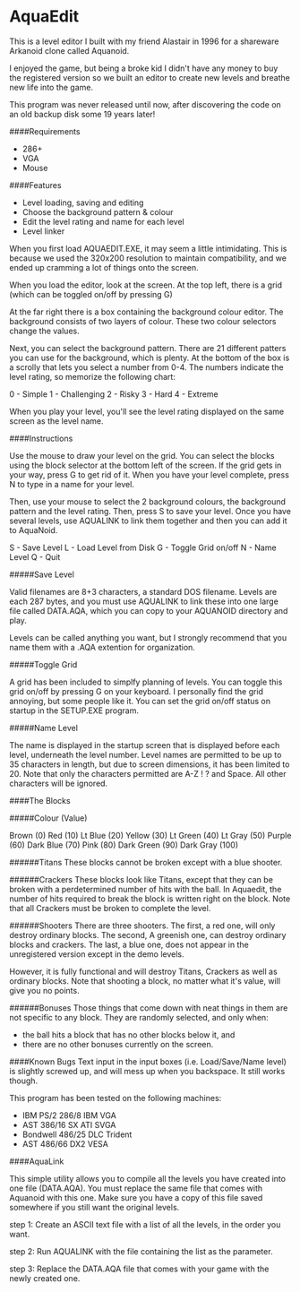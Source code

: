 # AquaEdit

This is a level editor I built with my friend Alastair in 1996 for a shareware Arkanoid clone called Aquanoid.

I enjoyed the game, but being a broke kid I didn't have any money to buy the registered version so we built an editor to create new levels and breathe new life into the game.

This program was never released until now, after discovering the code on an old backup disk some 19 years later!


####Requirements

- 286+
- VGA
- Mouse


####Features

* Level loading, saving and editing
* Choose the background pattern & colour
* Edit the level rating and name for each level
* Level linker

When you first load AQUAEDIT.EXE, it may seem a little intimidating. This is because we used the 320x200 resolution to maintain compatibility, and we ended up cramming a lot of things onto the screen.

When you load the editor, look at the screen. At the top left, there is a grid (which can be toggled on/off by pressing G)

At the far right there is a box containing the background colour editor. The background consists of two layers of colour. These two colour selectors change the values.

Next, you can select the background pattern. There are 21 different patters you can use for the background, which is plenty. At the bottom of the box is a scrolly that lets you select a number from 0-4. The numbers indicate the level rating, so memorize the following chart:

0 - Simple
1 - Challenging
2 - Risky 
3 - Hard
4 - Extreme

When you play your level, you'll see the level rating displayed on the same screen as the level name.


####Instructions

Use the mouse to draw your level on the grid. You can select the blocks using the block selector at the bottom left of the screen. If the grid gets in your way, press G to get rid of it. When you have your level complete, press N to type in a name for your level.

Then, use your mouse to select the 2 background colours, the background pattern and the level rating. Then, press S to save your level. Once you have several levels, use AQUALINK to link them together and then you can add it to AquaNoid.

S  - Save Level
L  - Load Level from Disk
G  - Toggle Grid on/off
N  - Name Level
Q  - Quit


#####Save Level

Valid filenames are 8+3 characters, a standard DOS filename. Levels are each 287 bytes, and you must use AQUALINK to link these into one large file called DATA.AQA, which you can copy to your AQUANOID directory and play.

Levels can be called anything you want, but I strongly recommend that you name them with a .AQA extention for organization.


#####Toggle Grid

A grid has been included to simplfy planning of levels. You can toggle this grid on/off by pressing G on your keyboard. I personally find the grid annoying, but some people like it. You can set the grid on/off status on startup in the SETUP.EXE program.


#####Name Level

The name is displayed in the startup screen that is displayed before each level, underneath the level number. Level names are permitted to be up to 35 characters in length, but due to screen dimensions, it has been limited to 20. Note that only the characters permitted are A-Z ! ? and Space. All other characters will be ignored.


####The Blocks


#####Colour (Value)

Brown         (0)
Red           (10)
Lt Blue       (20)
Yellow        (30)
Lt Green      (40)
Lt Gray       (50)
Purple        (60)
Dark Blue     (70)
Pink          (80)
Dark Green    (90)
Dark Gray     (100)


######Titans
These blocks cannot be broken except with a blue shooter.

######Crackers
These blocks look like Titans, except that they can be broken with a perdetermined number of hits with the ball. In Aquaedit, the number of hits required to break the block is written right on the block. Note that all Crackers must be broken to complete the level.

######Shooters
There are three shooters. The first, a red one, will only destroy ordinary blocks. The second, A greenish one, can destroy ordinary blocks and crackers. The last, a blue one, does not appear in the unregistered version except in the demo levels.

However, it is fully functional and will destroy Titans, Crackers as well as ordinary blocks. Note that shooting a block, no matter what it's value, will give you no points.

######Bonuses
Those things that come down with neat things in them are not specific to any block. They are randomly selected, and only when:

- the ball hits a block that has no other blocks below it, and
- there are no other bonuses currently on the screen.


####Known Bugs
Text input in the input boxes (i.e. Load/Save/Name level) is slightly screwed up, and will mess up when you backspace. It still works though.


This program has been tested on the following machines:

- IBM PS/2 286/8        IBM VGA
- AST      386/16 SX    ATI SVGA
- Bondwell 486/25 DLC   Trident
- AST      486/66 DX2   VESA



####AquaLink

This simple utility allows you to compile all the levels you have created into one file (DATA.AQA). You must replace the same file that comes with Aquanoid with this one. Make sure you have a copy of this file saved somewhere if you still want the original levels.

step 1: Create an ASCII text file with a list of all the levels, in the order you want.

step 2: Run AQUALINK with the file containing the list as the parameter.

step 3: Replace the DATA.AQA file that comes with your game with the newly created one.

